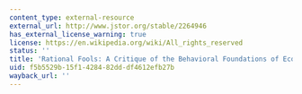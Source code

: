 ```yaml
---
content_type: external-resource
external_url: http://www.jstor.org/stable/2264946
has_external_license_warning: true
license: https://en.wikipedia.org/wiki/All_rights_reserved
status: ''
title: 'Rational Fools: A Critique of the Behavioral Foundations of Economic Theory'
uid: f5b5529b-15f1-4284-82dd-df4612efb27b
wayback_url: ''
---
```

